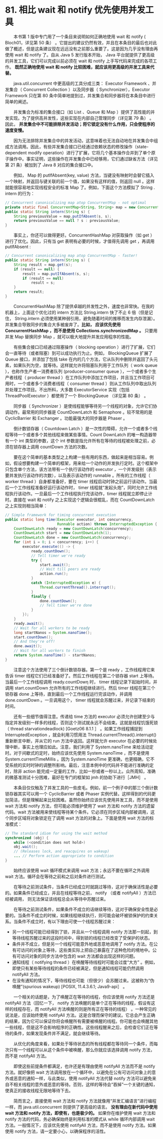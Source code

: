 # 81. 相比 wait 和 notify 优先使用并发工具

　　本书第 1 版中专门用了一个条目来说明如何正确地使用 wait 和 notify ( Bloch01，详见第 50 条） 。它提出的建议仍然有效，并且在本条目的最后也对此做了概述，但是这条建议现在远远没有之前那么重要了。这是因为几乎没有理由再使用 wait 和 notify 了。自从 Java 5 发行版本开始， Java 平台就提供了更高级的并发工具，它们可以完成以前必须在 wait 和 notify 上手写代码来完成的各项工作。 **既然正确地使用 wait 和 notify 比较困难，就应该用更高级的并发工具来代替。**

　　java.util.concurrent 中更高级的工具分成三类： Executor Framework 、并发集合（ Concurrent Collection ）以及同步器（ Synchronizer），Executor Framework 只在第 80 条中简单地提到过，并发集合和同步器将在本条目中进行简单的阐述。

　　并发集合为标准的集合接口（如 List 、Queue 和 Map ）提供了高性能的并发实现。为了提供高并发性，这些实现在内部自己管理同步（详见第 79 条） 。因此， **并发集合中不可能排除并发活动；将它锁定没有什么作用，只会使程序的速度变慢。**

　　因为无法排除并发集合中的并发活动，这意味着也无法自动地在并发集合中组成方法调用。因此，有些并发集合接口已经通过依赖状态的修改操作（state-dependent modify operation）进行了扩展，它将几个基本操作合并到了单个原子操作中。事实证明，这些操作在并发集合中已经够用，它们通过缺省方法（详见第 21 条）被加到了 Java 8 对应的集合接口中。

　　例如， Map 的 putIfAbsent(key, value) 方法，当键没有映射时会替它插入一个映射，并返回与键关联的前一个值，如果没有这样的值，则返回 null 。这样就能很容易地实现线程安全的标准 Map 了。例如，下面这个方法模拟了 String . intern 的行为：

```java
// Concurrent canonicalizing map atop ConcurrentMap - not optimal
private static final ConcurrentMap<String, String> map = new ConcurrentHashMap<>();
public static String intern(String s) {
    String previousValue = map.putIfAbsent(s, s);
    return previousValue == null ? s : previousValue;
}
```

　　事实上，你还可以做得更好。ConcurrentHashMap 对获取操作（如 get ）进行了优化。因此，只有当 get 表明有必要的时候，才值得先调用 get ，再调用 putIfAbsent :

```java
// Concurrent canonicalizing map atop ConcurrentMap - faster!
public static String intern(String s) {
    String result = map.get(s);
    if (result == null) {
        result = map.putIfAbsent(s, s);
        if (result == null)
            result = s;
    }
    return result;
}
```

　　ConcurrentHashMap 除了提供卓越的并发性之外，速度也非常快。在我的机器上，上面这个优化过的 intern 方法比 String.intern 快了不止 6 倍（但是记住， String.intern 必须使用某种弱引用，避免随着时间的推移而发生内存泄漏）。并发集合导致同步的集合大多被废弃了。**比如， 应该优先使用 ConcurrentHashMap ，而不是使用 Collections.synchronizedMap 。**  只要用并发 Map 替换同步 Map ，就可以极大地提升并发应用程序的性能。

　　有些集合接口已经通过阻塞操作（ blocking operation ）进行了扩展，它们会一直等待（或者阻塞）到可以成功执行为止。例如， BlockingQueue 扩展了 Queue 接口，并添加了包括 take 在内的几个方法，它从队列中删除并返回了头元素，如果队列为空，就等待。这样就允许将阻塞队列用于工作队列（ work queue ），也称作生产者一消费者队列 (producer-consumer queue ），一个或者多个生产者线程（ producer thread ）在工作队列中添加工作项目，并且当工作项目可用时，一个或者多个消费者线程（ consumer thread ）则从工作队列中取出队列并处理工作项目。不出所料，大多数 ExecutorService 实现（包括 ThreadPoolExecutor ）都使用了一个 BlockingQueue （详见第 80 条） 。

　　同步器（ Synchronizer ）是使线程能够等待另一个线程的对象，允许它们协调动作。最常用的同步器是 CountDownLatch 和 Semaphore 。较不常用的是 CyclicBarrier 和 Exchanger 。功能最强大的同步器是 Phaser 。

　　倒计数锁存器（ Countdown Latch ）是一次性的障碍，允许一个或者多个线程等待一个或者多个其他线程来做某些事情。Count DownLatch 的唯一构造器带有一个 int 类型的参数，这个 int 参数是指允许所有在等待的线程被处理之前，必须在锁存器上调用 countDown 方法的次数。

　　要在这个简单的基本类型之上构建一些有用的东西，做起来是相当容易。例如，假设想要构建一个简单的框架，用来给一个动作的并发执行定时。这个框架中只包含单个方法，该方法带有一个执行该动作的 executor ，一个并发级别（表示要并发执行该动作的次数），以及表示该动作的 runnable 。所有的工作线程（ worker thread ）自身都准备好，要在 timer 线程启动时钟之前运行该动作。当最后一个工作线程准备好运行该动作时， timer 线程就“发起头炮”，同时允许工作线程执行该动作。一旦最后一个工作线程执行完该动作，timer 线程就立即停止计时。直接在 wait 和 notify 之上实现这个逻辑会很棍乱，而在 CountDownLatch 之上实现则相当简单：

```java
// Simple framework for timing concurrent execution
public static long time(Executor executor, int concurrency,
                        Runnable action) throws InterruptedException {
    CountDownLatch ready = new CountDownLatch(concurrency);
    CountDownLatch start = new CountDownLatch(1);
    CountDownLatch done = new CountDownLatch(concurrency);
    for (int i = 0; i < concurrency; i++) {
        executor.execute(() -> {
            ready.countDown();
            // Tell timer we're ready
            try {
                start.await();
                // Wait till peers are ready
                action.run();
            }
            catch (InterruptedException e) {
                Thread.currentThread().interrupt();
            }
            finally {
                done.countDown();
                // Tell timer we're done
            }
        });
    }
    ready.await();
    // Wait for all workers to be ready
    long startNanos = System.nanoTime();
    start.countDown();
    // And they're off!
    done.await();
    // Wait for all workers to finish
    return System.nanoTime() - startNanos;
}
```

　　注意这个方法使用了三个倒计数锁存器。第一个是 ready ，工作线程用它来告诉 timer 线程它们已经准备好了。然后工作线程在第二个锁存器 start 上等待。当最后一个工作线程调用 ready.countDowη 时， timer 线程记录下起始时间，并调用 start.countDown 允许所有的工作线程继续进行。然后 timer 线程在第三个锁存器 done 上等待，直到最后一个工作线程运行完该动作，并调用 done.countDown 。一旦调用这个， timer 线程就会苏醒过来，并记录下结束的时间。

　　还有一些细节值得注意。传递给 time 方法的 executor 必须允许创建至少与指定并发级别一样多的线程，否则这个测试就永远不会结束。这就是线程饥饿死锁（ thread starvationdeadlock) [Goetz06 8.1.1 ］ 。如果工作线程捕捉到 InterruptedException ，就会利用习惯用法 Thread.currentThread().interrupt() 重新断言中断，并从它的 run 方法中返回。这样就允许 executor 在必要的时候处理中断，事实上也理应如此。注意，我们利用了 System.nanoTime 来给活动定时。对于间歇式的定时，始终应该优先使用 System.nanoTime ，而不是使用 System.currentTimeMillis 。因为 System.nanoTime 更准确，也更精确，它不受系统的实时时钟的调整所影响。最后，注意本例中的代码并不能进行准确的定时，除非 action 能完成一定量的工作，比如一秒或者一秒以上。众所周知，准确的微基准测试十分困难，最好在专门的框架如 jmh 的协助下进行［JMH］ 。

　　本条目仅仅触及了并发工具的一些皮毛。例如，前一个例子中的那三个倒计数锁存器其实可以用一个 CyclicBarrier 或者 Phaser 实例代替。这样得到的代码更加简洁，但是理解起来比较困难。虽然你始终应该优先使用并发工具，而不是使用 wait 方法和 notify 方法，但可能必须维护使用了 wait 方法和 notify 方法的遗留代码。wait 方法被用来使线程等待某个条件。它必须在同步区域内部被调用，这个同步区域将对象锁定在了调用 wait 方法的对象上。下面是使用 wait 方法的标准模式：

```java
// The standard idiom for using the wait method
synchronized (obj) {
    while (<condition does not hold>)
    obj.wait();
    // (Releases lock, and reacquires on wakeup)
    ... // Perform action appropriate to condition
}
```

　　始终应该使用 wait 循环模式来调用 wait 方法；永远不要在循环之外调用 wait 方法。循环会在等待之前和之后对条件进行测试。

　　在等待之前测试条件，当条件已经成立时就跳过等待，这对于确保活性是必要的。如果条件已经成立，并且在线程等待之前， notify （或者 notifyAll ）方法已经被调用， 则无法保证该线程总会从等待中苏醒过来。

　　在等待之前测试条件，如果条件不成立的话继续等待，这对于确保安全性是必要的。当条件不成立的时候，如果线程继续执行，则可能会破坏被锁保护的约束关系。当条件不成立时，有以下理由可使一个线程苏醒过来：

- 另一个线程可能已经得到了锁，并且从一个线程调用 notify 方法那一刻起，到等待线程苏醒过来的这段时间中，得到锁的线程已经改变了受保护的状态。
- 条件并不成立，但是另一个线程可能意外地或恶意地调用了 notify 方法。在公有可访问的对象上等待，这些类实际上把自己暴露在了这种危险的境地中。公有可访问对象的同步方法中包含的 wait 方法都会出现这样的问题。
- 通知线程（ notifying thread ）在唤醒等待线程时可能会过度“大方” 。例如，即使只有某些等待线程的条件已经被满足，但是通知线程可能仍然调用 notifyAll 方法。
- 在没有通知的情况下，等待线程也可能（但很少）会苏醒过来。这被称为“伪唤醒”(spurious wakeup) [POSIX, 11.4.3.6.1; Java9-api］ 。

　　一个相关的话题是，为了唤醒正在等待的线程，你应该使用 notify 方法还是 notifyAll 方法（回忆一下， notify 方法唤醒的是单个正在等待的线程，假设有这样的线程存在，而 notifyAll 方法唤醒的则是所有正在等待的线程） 。一种常见的说法是，应该始终使用 notifyAll 方法。这是合理而保守的建议。它总会产生正确的结果，因为它可以保证你将会唤醒所有需要被唤醒的线程。你可能也会唤醒其他一些线程，但是这不会影响程序的正确性。这些线程醒来之后，会检查它们正在等待的条件，如果发现条件并不满足，就会继续等待。

　　从优化的角度来看，如果处于等待状态的所有线程都在等待同一个条件，而每次只有一个线程可以从这个条件中被唤醒，那么你就应该选择调用 notify 方法，而不是 notifyAll 方法。

　　即使这些前提条件都满足，也许还是有理由使用 notifyAll 方法而不是 notify 方法。就好像把 wait 方法调用放在一个循环中，以避免在公有可访问对象上的意外或恶意的通知一样，与此类似，使用 notifyAll 方法代替 notify 方法可以避免来自不相关线程的意外或恶意的等待。否则，这样的等待会“吞掉”一个关键的通知，使真正的接收线程无限地等待下去。

　　简而言之，直接使用 wait 方法和 notify 方法就像用“并发汇编语言”进行编程一样，而 java.util.concurrent 则提供了更高级的语言。 **没有理由在新代码中使用 wait 方法和 notify 方法，即使有，也是极少的。** 如果你在维护使用 wait 方法和 notify 方法的代码，务必确保始终是利用标准的模式从 while 循环内部调用 wait 方法。一般情况下，应该优先使用 notifyAll 方法，而不是使用 notify 方法。如果使用 notify 方法，请一定要小心，以确保程序的活性。